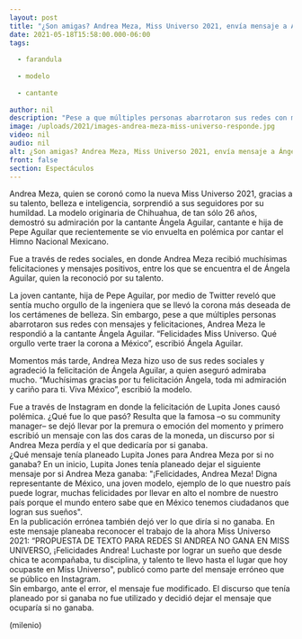 ```yaml
---
layout: post
title: "¿Son amigas? Andrea Meza, Miss Universo 2021, envía mensaje a Ángela Aguilar tras felicitación"
date: 2021-05-18T15:58:00.000-06:00
tags:
  
  - farandula
  
  - modelo
  
  - cantante
  
author: nil
description: "Pese a que múltiples personas abarrotaron sus redes con mensajes y felicitaciones, Andrea Meza le respondió a la cantante Ángela Aguilar en Twitter. ¿Qué le dijo? ¿Son amigas? "
image: /uploads/2021/images-andrea-meza-miss-universo-responde.jpg
video: nil
audio: nil
alt: ¿Son amigas? Andrea Meza, Miss Universo 2021, envía mensaje a Ángela Aguilar tras felicitación
front: false
section: Espectáculos
---
```


Andrea Meza, quien se coronó como la nueva Miss Universo 2021, gracias a su talento, belleza e inteligencia, sorprendió a sus seguidores por su humildad. La modelo originaria de Chihuahua, de tan sólo 26 años, demostró su admiración por la cantante Ángela Aguilar, cantante e hija de Pepe Aguilar que recientemente se vio envuelta en polémica por cantar el Himno Nacional Mexicano. 

Fue a través de redes sociales, en donde Andrea Meza recibió muchísimas felicitaciones y mensajes positivos, entre los que se encuentra el de Ángela Aguilar, quien la reconoció por su talento. 

La joven cantante, hija de Pepe Aguilar, por medio de Twitter reveló que sentía mucho orgullo de la ingeniera que se llevó la corona más deseada de los certámenes de belleza. Sin embargo, pese a que múltiples personas abarrotaron sus redes con mensajes y felicitaciones, Andrea Meza le respondió a la cantante Ángela Aguilar. “Felicidades Miss Universo. Qué orgullo verte traer la corona a México”, escribió Ángela Aguilar. 

Momentos más tarde, Andrea Meza hizo uso de sus redes sociales y agradeció la felicitación de Ángela Aguilar, a quien aseguró admiraba mucho. “Muchísimas gracias por tu felicitación Ángela, toda mi admiración y cariño para ti. Viva México”, escribió la modelo. 

Fue a través de Instagram en donde la felicitación de Lupita Jones causó polémica. ¿Qué fue lo que pasó? Resulta que la famosa –o su community manager– se dejó llevar por la premura o emoción del momento y primero escribió un mensaje con las dos caras de la moneda, un discurso por si Andrea Meza perdía y el que dedicaría por si ganaba.  
¿Qué mensaje tenía planeado Lupita Jones para Andrea Meza por si no ganaba? En un inicio, Lupita Jones tenía planeado dejar el siguiente mensaje por si Andrea Meza ganaba: 
"¡Felicidades, Andrea Meza! Digna representante de México, una joven modelo, ejemplo de lo que nuestro país puede lograr, muchas felicidades por llevar en alto el nombre de nuestro país porque el mundo entero sabe que en México tenemos ciudadanos que logran sus sueños".  
En la publicación errónea también dejó ver lo que diría si no ganaba. En este mensaje planeaba reconocer el trabajo de la ahora Miss Universo 2021: 
 “PROPUESTA DE TEXTO PARA REDES SI ANDREA NO GANA EN MISS UNIVERSO, ¡Felicidades Andrea! Luchaste por lograr un sueño que desde chica te acompañaba, tu disciplina, y talento te llevo hasta el lugar que hoy ocupaste en Miss Universo", publicó como parte del mensaje erróneo que se público en Instagram.  
Sin embargo, ante el error, el mensaje fue modificado. El discurso que tenía planeado por si ganaba no fue utilizado y decidió dejar el mensaje que ocuparía si no ganaba. 

(milenio)